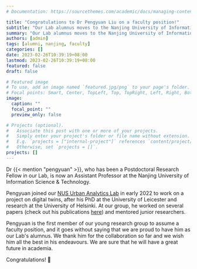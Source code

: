 ```yaml
---
# Documentation: https://sourcethemes.com/academic/docs/managing-content/

title: "Congratulations to Dr Pengyuan Liu on a faculty position!"
subtitle: "Our Lab alumnus moves to the Nanjing University of Information Science & Technology as Assistant Professor."
summary: "Our Lab alumnus moves to the Nanjing University of Information Science & Technology as Assistant Professor."
authors: [admin]
tags: [alumni, nanjing, faculty]
categories: []
date: 2023-02-26T10:39:19+08:00
lastmod: 2023-02-26T10:39:19+08:00
featured: false
draft: false

# Featured image
# To use, add an image named `featured.jpg/png` to your page's folder.
# Focal points: Smart, Center, TopLeft, Top, TopRight, Left, Right, BottomLeft, Bottom, BottomRight.
image:
  caption: ""
  focal_point: ""
  preview_only: false

# Projects (optional).
#   Associate this post with one or more of your projects.
#   Simply enter your project's folder or file name without extension.
#   E.g. `projects = ["internal-project"]` references `content/project/deep-learning/index.md`.
#   Otherwise, set `projects = []`.
projects: []
---
```


Dr {{< mention "pengyuan" >}}, who has been a Postdoctoral Research Fellow in our Lab, is now an Assistant Professor at the Nanjing University of Information Science & Technology.

Pengyuan joined our [NUS Urban Analytics Lab](/) in early 2022 to work on a project on digital twins, after his PhD at the University of Leicester and research at the University of Helsinki.
At our group, he worked on several papers (check out his publications [here](https://scholar.google.com/citations?hl=en&user=XZXvFD0AAAAJ)) and mentored junior researchers.

Pengyuan is the first member of our young research group to assume a faculty position, and it goes without saying that we are proud to have him as our Lab's alumnus.
We thank him for the collaboration so far and we wish him all the best in his endeavours.
We are sure that he will have a great future in academia.

Congratulations! :clap:
